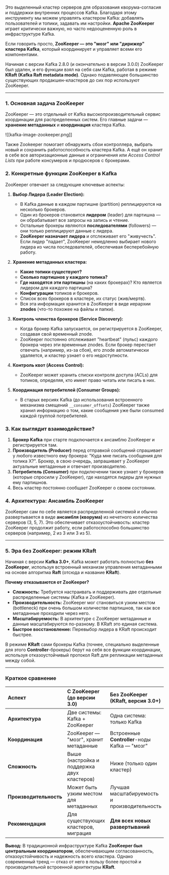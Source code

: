 Это выделенный кластер серверов для образования кворума-согласия и поддержки внутренних процессов Kafka. Благодаря этому инструменту мы можем управлять кластером Kafka: добавлять пользователей и топики, задавать им настройки.
**Apache ZooKeeper** играет критически важную, но часто недооцененную роль в инфраструктуре Kafka.

Если говорить просто, **ZooKeeper — это "мозг" или "дирижер" кластера Kafka**, который координирует и управляет всеми его компонентами.

Начиная с версии Kafka 2.8.0 (и окончательно в версии 3.0.0) ZooKeeper был удален, и его функции взял на себя сам Kafka, работая в режиме **KRaft (Kafka Raft metadata mode)**. Однако подавляющее большинство существующих продакшен-кластеров до сих пор используют ZooKeeper.

---
### 1. Основная задача ZooKeeper

ZooKeeper — это отдельный от Kafka высокопроизводительный сервис координации для распределенных систем. Его главные задачи — **хранение метаданных** и **координация** кластера Kafka.

![[kafka-image-zookeeper.png]]

Также Zookeeper помогает обнаружить сбои контроллера, выбрать новый и сохранить работоспособность кластера Kafka. А ещё он хранит в себе все авторизационные данные и ограничения или _Access Control Lists_ при работе консумеров и продюсеров с брокерами.
### 2. Конкретные функции ZooKeeper в Kafka

ZooKeeper отвечает за следующие ключевые аспекты:

1.  **Выбор Лидера (Leader Election):**
    * В Kafka данные в каждом партишне (partition) реплицируются на несколько брокеров.
    * Один из брокеров становится **лидером** (leader) для партишна — он обрабатывает все запросы на запись и чтение.
    * Остальные брокеры являются **последователями** (followers) — они только реплицируют данные с лидера.
    * **ZooKeeper назначает лидера** и отслеживает его "живучесть". Если лидер "падает", ZooKeeper немедленно выбирает нового лидера из числа последователей, обеспечивая бесперебойную работу.

2.  **Хранение метаданных кластера:**
    *   **Какие топики существуют?**
    *   **Сколько партишнов у каждого топика?**
    *   **Где находятся эти партишны** (на каких брокерах)? Кто является лидером для каждого партишна?
    *   **Конфигурации** топиков и брокеров.
    *   Список всех брокеров в кластере, их статус (жив/мертв).
    *   Вся эта информация хранится в ZooKeeper в виде иерархии **znodes** (что-то похожее на файлы и папки).

3.  **Контроль членства брокеров (Service Discovery):**
    * Когда брокер Kafka запускается, он регистрируется в ZooKeeper, создавая свой временный znode.
    * ZooKeeper постоянно отслеживает "heartbeat" (пульс) каждого брокера через эти временные znodes. Если брокер перестает отвечать (например, из-за сбоя), его znode автоматически удаляется, и кластер узнает о его недоступности.

4.  **Контроль квот (Access Control):**
    * ZooKeeper может хранить списки контроля доступа (ACLs) для топиков, определяя, кто имеет право читать или писать в них.

5.  **Координация потребителей (Consumer Groups):**
    * В старых версиях Kafka (до использования встроенного механизма смещений `__consumer_offsets`) ZooKeeper также хранил информацию о том, какие сообщения уже были consumed каждой группой потребителей.

### 3. Как выглядит взаимодействие?

1. **Брокер Kafka** при старте подключается к ансамблю ZooKeeper и регистрируется там.
2. **Производитель (Producer)** перед отправкой сообщений спрашивает у любого известного ему брокера: "Куда мне писать сообщения для топика X?". Брокер, в свою очередь, запрашивает у ZooKeeper актуальные метаданные и отвечает производителю.
3. **Потребитель (Consumer)** при подключении также узнает у брокеров (которые спросили у ZooKeeper), где находятся лидеры для нужных ему партишнов.
4. Весь кластер постоянно сообщает ZooKeeper о своем состоянии.

### 4. Архитектура: Ансамбль ZooKeeper

ZooKeeper сам по себе является распределенной системой и обычно развертывается в виде **ансамбля (кворума)** из нечетного количества серверов (3, 5, 7). Это обеспечивает отказоустойчивость: кластер ZooKeeper продолжит работу, если работоспособно большинство серверов (например, 2 из 3 или 3 из 5).

---
### 5. Эра без ZooKeeper: режим KRaft

Начиная с версии **Kafka 3.0+**, Kafka может работать полностью **без ZooKeeper**, используя встроенный механизм управления метаданными на основе алгоритма **Raft** (отсюда и название **KRaft**).

**Почему отказываются от ZooKeeper?**

* **Сложность:** Требуется настраивать и поддерживать две отдельные распределенные системы (Kafka и ZooKeeper).
* **Производительность:** ZooKeeper мог становиться узким местом (bottleneck) при очень большом количестве партишнов, так как все метаданные проходили через него.
* **Масштабируемость:** В архитектуре с ZooKeeper метаданные и данные масштабируются по-разному. В KRaft это единая система.
* **Быстрое восстановление:** Перевыбор лидера в KRaft происходит быстрее.

В режиме **KRaft** сами брокеры Kafka (точнее, специально выделенные для этого **Controller**-брокеры) берут на себя все функции координации, используя отказоустойчивый протокол Raft для репликации метаданных между собой.

---
### Краткое сравнение

| Аспект                 | **С ZooKeeper (до версии 3.0)**             | **Без ZooKeeper (KRaft, версия 3.0+)**        |
| :--------------------- | :------------------------------------------ | :-------------------------------------------- |
| **Архитектура**        | Две системы: Kafka + ZooKeeper              | Одна система: только Kafka                    |
| **Координация**        | ZooKeeper — "мозг", хранит метаданные       | Встроенные **Controller**-ноды Kafka — "мозг" |
| **Сложность**          | Выше (настройка и поддержка двух кластеров) | Ниже (только один кластер)                    |
| **Производительность** | Может быть узким местом для метаданных      | Лучшая масштабируемость и производительность  |
| **Рекомендация**       | Для существующих кластеров, миграция        | **Для всех новых развертываний**              |

**Вывод:** В традиционной инфраструктуре Kafka **ZooKeeper был центральным координатором**, обеспечивающим согласованность, отказоустойчивость и надежность всего кластера. Однако современный тренд — отказ от него в пользу более простой и производительной встроенной архитектуры **KRaft**.